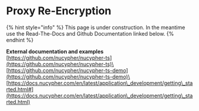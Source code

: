 # Proxy Re-Encryption

{% hint style="info" %}
This page is under construction.  In the meantime use the Read-The-Docs and Github Documentation linked below.
{% endhint %}



**External documentation and examples**\
[https://github.com/nucypher/nucypher-ts](https://github.com/nucypher/nucypher-ts)\
[https://github.com/nucypher/nucypher-ts-demo](https://github.com/nucypher/nucypher-ts-demo)\
[https://docs.nucypher.com/en/latest/application\_development/getting\_started.html#](https://docs.nucypher.com/en/latest/application\_development/getting\_started.html)
